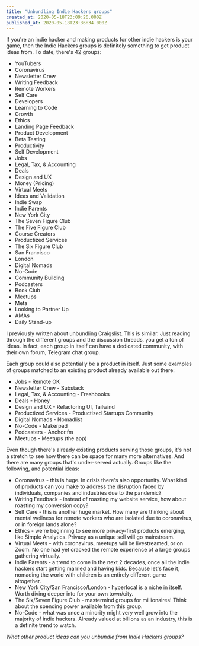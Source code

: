 ```yaml
---
title: "Unbundling Indie Hackers groups"
created_at: 2020-05-18T23:09:26.000Z
published_at: 2020-05-18T23:36:34.000Z
---
```

If you're an indie hacker and making products for other indie hackers is your game, then the Indie Hackers groups is definitely something to get product ideas from. To date, there's 42 groups:

  

*   YouTubers
*   Coronavirus
*   Newsletter Crew
*   Writing Feedback
*   Remote Workers
*   Self Care
*   Developers
*   Learning to Code
*   Growth
*   Ethics
*   Landing Page Feedback
*   Product Development
*   Beta Testing
*   Productivity
*   Self Development
*   Jobs
*   Legal, Tax, & Accounting
*   Deals
*   Design and UX
*   Money (Pricing)
*   Virtual Meets
*   Ideas and Validation
*   Indie Swap
*   Indie Parents
*   New York City
*   The Seven Figure Club
*   The Five Figure Club
*   Course Creators
*   Productized Services
*   The Six Figure Club
*   San Francisco
*   London
*   Digital Nomads
*   No-Code
*   Community Building
*   Podcasters
*   Book Club
*   Meetups
*   Meta
*   Looking to Partner Up
*   AMAs
*   Daily Stand-up

  

I previously written about unbundling Craigslist. This is similar. Just reading through the different groups and the discussion threads, you get a ton of ideas. In fact, each group in itself can have a dedicated community, with their own forum, Telegram chat group. 

  

Each group could also potentially be a product in itself. Just some examples of groups matched to an existing product already available out there:

  

*   Jobs - Remote OK
*   Newsletter Crew - Substack
*   Legal, Tax, & Accounting - Freshbooks
*   Deals - Honey
*   Design and UX - Refactoring UI, Tailwind
*   Productized Services - Productized Startups Community
*   Digital Nomads - Nomadlist
*   No-Code - Makerpad
*   Podcasters - Anchor.fm
*   Meetups - Meetups (the app)

  

Even though there's already existing products serving those groups, it's not a stretch to see how there can be space for many more alternatives. And there are many groups that's under-served actually. Groups like the following, and potential ideas:

  

*   Coronavirus - this is huge. In crisis there's also opportunity. What kind of products can you make to address the disruption faced by individuals, companies and industries due to the pandemic?
*   Writing Feedback - instead of roasting my website service, how about roasting my conversion copy?
*   Self Care - this is another huge market. How many are thinking about mental wellness for remote workers who are isolated due to coronavirus, or in foreign lands alone?
*   Ethics - we're beginning to see more privacy-first products emerging, like Simple Analytics. Privacy as a unique sell will go mainstream.
*   Virtual Meets - with coronavirus, meetups will be livestreamed, or on Zoom. No one had yet cracked the remote experience of a large groups gathering virtually.
*   Indie Parents - a trend to come in the next 2 decades, once all the indie hackers start getting married and having kids. Because let's face it, nomading the world with children is an entirely different game altogether. 
*   New York City/San Francisco/London - hyperlocal is a niche in itself. Worth diving deeper into for your own town/city.
*   The Six/Seven Figure Club - mastermind groups for millionaires! Think about the spending power available from this group.
*   No-Code - what was once a minority might very well grow into the majority of indie hackers. Already valued at billions as an industry, this is a definite trend to watch.

  

_What other product ideas can you unbundle from Indie Hackers groups?_
